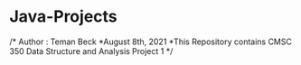 # Java-Projects

/* Author : Teman Beck
*August 8th, 2021
*This Repository contains CMSC 350 Data Structure and Analysis Project 1 
*/
